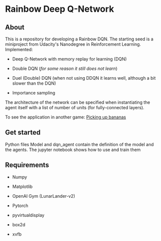 # Rainbow Deep Q-Network

## About

This is a repository for developing a Rainbow  DQN. The starting seed is a miniproject from Udacity's Nanodegree in Reinforcement Learning. Implemented:

- Deep Q-Network with memory replay for learning (DQN)

- Double DQN (*for some reason it still does not learn*)

- Duel (Double) DQN (when not using DDQN it learns well, although a bit slower than the DQN)

- Importance sampling

The architecture of the network can be specified when instantiating the agent itself with a list of number of units (for fully-connected layers).

To see the application in another game: [Picking up bananas](https://github.com/pabloserna/Navigation-banana)

## Get started

Python files Model and dqn_agent contain the definition of the model and the agents. The jupyter notebook shows how to use and train them 

## Requirements

- Numpy

- Matplotlib

- OpenAI Gym (LunarLander-v2)

- Pytorch

- pyvirtualdisplay

- box2d

- xvfb
